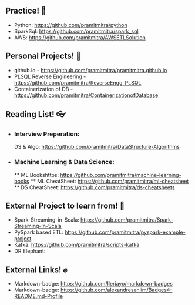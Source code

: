## Practice! 👋

- Python: https://github.com/pramitmitra/python
- SparkSql: https://github.com/pramitmitra/spark_sql
- AWS: https://github.com/pramitmitra/AWSETLSolution

## Personal Projects! 👊
- github.io - https://github.com/pramitmitra/pramitmitra.github.io
- PLSQL Reverse Engineering - https://github.com/pramitmitra/ReverseEngg_PLSQL
- Containerization of DB - https://github.com/pramitmitra/ContainerizationofDatabase

## Reading List! 👓
  * ### Interview Preperation:
    DS & Algo: https://github.com/pramitmitra/DataStructure-Algorithms
    
  * ### Machine Learning & Data Science:
    ** ML Bookshttps: https://github.com/pramitmitra/machine-learning-books
    ** ML CheatSheet: https://github.com/pramitmitra/ml-cheatsheet
    ** DS CheatSheet: https://github.com/pramitmitra/ds-cheatsheets


## External Project to learn from! 🙏
- Spark-Streaming-in-Scala: https://github.com/pramitmitra/Spark-Streaming-In-Scala
- PySpark based ETL: https://github.com/pramitmitra/pyspark-example-project
- Kafka: https://github.com/pramitmitra/scripts-kafka
- DR Elephant: 

## External Links! ✊
- Markdown-badge: https://github.com/Ileriayo/markdown-badges
- Markdown-badge: https://github.com/alexandresanlim/Badges4-README.md-Profile


